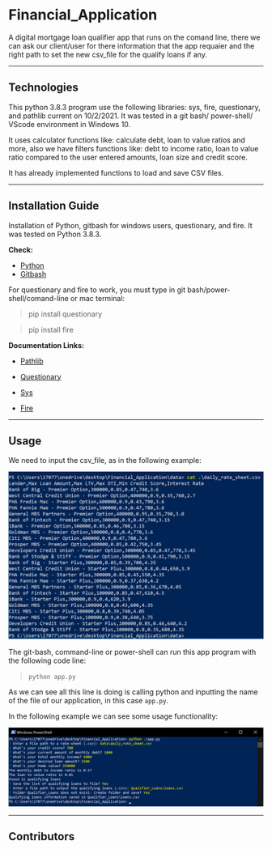 # Financial_Application
A digital mortgage loan qualifier app that runs on the comand line, there we can ask our client/user for there information that the app requaier and the right path to set the new csv_file for the qualify loans if any.

---
## Technologies
This python 3.8.3 program use the following libraries: sys, fire, questionary, and pathlib current on 10/2/2021. It was tested in a git bash/ power-shell/ VScode environment in Windows 10.

It uses calculator functions like: calculate debt, loan to value ratios and more, also we have filters functions like: debt to income ratio, loan to value ratio compared to the user entered amounts, loan size and credit score.

It has already implemented functions to load and save CSV files.

---

## Installation Guide
Installation of Python, gitbash for windows users, questionary, and fire. It was tested on Python 3.8.3.

**Check:** 
- [Python](https://www.python.org/downloads/)
- [Gitbash](https://gitforwindows.org/)

For questionary and fire to work, you must type in git bash/power-shell/comand-line or mac terminal:

> pip install questionary

> pip install fire

**Documentation Links:**

- [Pathlib](https://docs.python.org/3/library/pathlib.html)

- [Questionary](https://pypi.org/project/questionary/)

- [Sys](https://docs.python.org/3/library/sys.html)

- [Fire](https://google.github.io/python-fire/guide/)

---

## Usage
We need to input the csv_file, as in the following example:

![](pics\cvs_file_pic.png)

The git-bash, command-line or power-shell can run this app program with the following code line: 

> ```python app.py```

As we can see all this line is doing is calling python and inputting the name of the file of our application, in this case ```app.py```.

In the following example we can see some usage functionality: 

![](pics\example-of-use.png)

---
## Contributors

